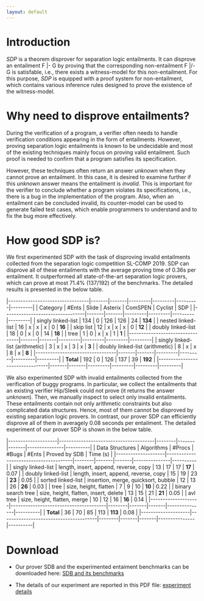 ```yaml
---
layout: default
---
```


# Introduction

*SDP* is a theorem disprover for separation logic entailments. It can
disprove an entailment F |- G by proving that the corresponding
non-entailment F |/- G is satisfable, i.e., there exists a witness-model
for this non-entailment. For this purpose, *SDP* is equipped with a
proof system for non-entailment, which contains various inference rules
designed to prove the existence of the witness-model.

# Why need to disprove entailments?

During the verification of a program, a verifier often needs to handle
verification conditions appearing in the form of entailments. However,
proving separation logic entailments is known to be undecidable and most
of the existing techniques mainly focus on proving valid entailment.
Such proof is needed to confirm that a program satisfies its
specification.

However, these techniques often return an answer *unknown* when they
cannot prove an entailment. In this case, it is desired to examine
further if this *unknown* answer means the entailment is *invalid*. This
is important for the verifier to conclude whether a program violates its
specifications, i.e., there is a bug in the implementation of the
program. Also, when an entailment can be concluded invalid, its
counter-model can be used to generate failed test cases, which enable
programmers to understand and to fix the bug more effectively.

# How good SDP is?

We first experimented SDP with the task of disproving invalid
entailments collected from the separation logic competition
SL-COMP 2019. SDP can disprove all of these entailments with the average
proving time of 0.36s per entailment. It outperformed all
state-of-the-art separation logic provers, which can prove at most
71.4\% (137/192) of the benchmarks. The detailed results is presented in
the below table.

|---------------------------------|-------|-------|---------|---------|---------|---------|
| Category                        | #Ents | Slide | Asterix | ComSPEN | Cyclist | SDP     |
|---------------------------------|-------|-------|---------|---------|---------|---------|
| singly linked-list              |   134 | 0     | 126     |     126 |      24 | **134** |
| nested linked-list              |    16 | x     | x       |       x |       0 | **16**  |
| skip list                       |    12 | x     | x       |       x |       0 | **12**  |
| doubly linked-list              |    18 | 0     | x       |       0 |      14 | **18**  |
| tree                            |     1 | 0     | x       |       x |       1 | **1**   |
|---------------------------------|-------|-------|---------|---------|---------|---------|
| singly linked-list (arithmetic) |     3 | x     | x       |       3 |       x | **3**   |
| doubly linked-list (arithmetic) |     8 | x     | x       |       8 |       x | **8**   |
|---------------------------------|-------|-------|---------|---------|---------|---------|
| **Total**                       |   192 | 0     | 126     |     137 |      39 | **192** |
|---------------------------------|-------|-------|---------|---------|---------|---------|


We also experimented SDP with invalid entailments collected from the
verification of buggy programs. In particular, we collect the
entailments that an existing verifier Hip/Sleek could not prove (it
returns the answer *unknown*). Then, we manually inspect to select only
invalid entailments. These entailments contain not only arithmetic
constraints but also complicated data structures. Hence, most of them
cannot be disproved by existing separation logic provers. In contrast,
our prover SDP can efficiently disprove all of them in averagely 0.08
seconds per entailment. The detailed experiment of our prover SDP is
shown in the below table.


|--------------------|---------------------------------------|--------|-------|-------|---------------|----------|
| Data Structures    | Algorithms                            | #Procs | #Bugs | #Ents | Proved by SDB | Time (s) |
|--------------------|---------------------------------------|--------|-------|-------|---------------|----------|
| singly linked-list | length, insert, append, reverse, copy |     13 |    17 |    17 | **17**        |     0.07 |
| doubly linked-list | length, insert, append, reverse, copy |     15 |    19 |    23 | **23**        |     0.05 |
| sorted linked-list | insertion, merge, quicksort, bubble   |     12 |    13 |    26 | **26**        |     0.03 |
| tree               | size, height, flatten                 |      7 |     9 |    10 | **10**        |     0.22 |
| binary search tree | size, height, flatten, insert, delete |     13 |    15 |    21 | **21**        |     0.05 |
| avl tree           | size, height, flatten, merge          |     10 |    12 |    16 | **16**        |     0.14 |
|--------------------|---------------------------------------|--------|-------|-------|---------------|----------|
| **Total**          | 36                                    |     70 |    85 |   113 | **113**       |     0.08 |
|--------------------|---------------------------------------|--------|-------|-------|---------------|----------|

# Download

- Our prover SDB and the experimented entaiment benchmarks can be
  downloaded here: [SDB and its
  benchmarks](https://www.dropbox.com/s/bzsh70pm6n50oaf/prover-benchmarks.zip)

- The details of our experiment are reported in this PDF file:
  [experiment details](https://www.dropbox.com/s/i2n1jgswu6o9h3f/FM19-experiment.pdf)

